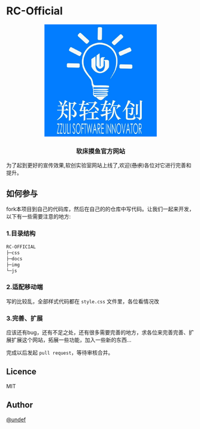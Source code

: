 # RC-Official

<div style="text-align:center"><img src="./img/logo.jpg" height="300" width="300"></div>

### <div style="text-align:center">**软床摸鱼官方网站**</div>

为了起到更好的宣传效果,软创实验室网站上线了,欢迎(~~恳求~~)各位对它进行完善和提升。

## **如何参与**


fork本项目到自己的代码库，然后在自己的的仓库中写代码。让我们一起来开发，以下有一些需要注意的地方:

### **1.目录结构**

``` console
RC-OFFICIAL
├─css
├─docs
├─img
└─js
```

### **2.适配移动端**

写的比较乱，全部样式代码都在 `style.css` 文件里，各位看情况改

### **3.完善、扩展**

应该还有bug，还有不足之处，还有很多需要完善的地方，求各位来完善完善、扩展扩展这个网站，拓展一些功能，加入一些新的东西...

完成以后发起 `pull request`，等待审核合并。

## **Licence**

MIT

## **Author**

[@undef](https://github.com/miaochenxi)